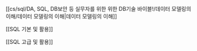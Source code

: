 [[cs/sql/DA, SQL, DB보안 등 실무자를 위한 위한 DB기술 바이블!/데이터 모델링의 이해/데이터 모델링의 이해|데이터 모델링의 이해]]

[[SQL 기본 및 활용]]

[[SQL 고급 및 활용]]